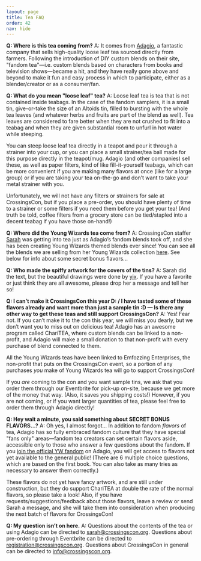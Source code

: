 ```yaml
---
layout: page
title: Tea FAQ
order: 42
nav: hide
---
```

**Q: Where is this tea coming from?**
A: It comes from [Adagio](http://adagio.com), a fantastic company that sells high-quality loose leaf tea sourced directly from farmers. Following the introduction of DIY custom blends on their site, "fandom tea"—i.e. custom blends based on characters from books and television shows—became a hit, and they have really gone above and beyond to make it fun and easy process in which to participate, either as a blender/creator or as a consumer/fan.
 
**Q: What do you mean "loose leaf" tea?**
A: Loose leaf tea is tea that is not contained inside teabags. In the case of the fandom samplers, it is a small tin, give-or-take the size of an Altoids tin, filled to bursting with the whole tea leaves (and whatever herbs and fruits are part of the blend as well). Tea leaves are considered to fare better when they are not crushed to fit into a teabag and when they are given substantial room to unfurl in hot water while steeping.
 
You can steep loose leaf tea directly in a teapot and pour it through a strainer into your cup, or you can place a small strainer/tea ball made for this purpose directly in the teapot/mug. Adagio (and other companies) sell these, as well as paper filters, kind of like fill-it-yourself teabags, which can be more convenient if you are making many flavors at once (like for a large group) or if you are taking your tea on-the-go and don’t want to take your metal strainer with you.
 
Unfortunately, we will not have any filters or strainers for sale at CrossingsCon, but if you place a pre-order, you should have plenty of time to a strainer or some filters if you need them before you get your tea! (And truth be told, coffee filters from a grocery store can be tied/stapled into a decent teabag if you have those on-hand!)
 
**Q: Where did the Young Wizards tea come from?**
A: CrossingsCon staffer [Sarah](http://jenesaispourquoi.tumblr.com) was getting into tea just as Adagio’s fandom blends took off, and she has been creating Young Wizards themed blends ever since! You can see all the blends we are selling from her Young Wizards collection [here](https://www.adagio.com/signature_blend/group.html?group=347). See below for info about some secret bonus flavors...
 
**Q: Who made the spiffy artwork for the covers of the tins?**
A: Sarah did the text, but the beautiful drawings were done by [yix](http://sheeplocked.tumblr.com). If you have a favorite or just think they are all awesome, please drop her a message and tell her so!
 
**Q: I can’t make it CrossingsCon this year D: / I have tasted some of these flavors already and want more than just a sample tin :D — Is there any other way to get these teas and still support CrossingsCon?**
A: Yes! Fear not. If you can’t make it to the con this year, we will miss you dearly, but we don’t want you to miss out on delicious tea! Adagio has an awesome program called ChariTEA, where custom blends can be linked to a non-profit, and Adagio will make a small donation to that non-profit with every purchase of blend connected to them.
 
All the Young Wizards teas have been linked to Emfozzing Enterprises, the non-profit that puts on the CrossingsCon event, so a portion of any purchases *you* make of Young Wizards tea will go to support CrossingsCon!
 
If you *are* coming to the con and you want sample tins, we ask that you order them through our Eventbrite for pick-up on-site, because we get more of the money that way. (Also, it saves you shipping costs!) However, if you are not coming, or if you want larger quantities of tea, please feel free to order them through Adagio directly!
 
**Q: Hey wait a minute, you said something about SECRET BONUS FLAVORS...?**
A: Oh yes, I almost forgot...
In addition to fandom *flavors* of tea, Adagio has so fully embraced fandom culture that they have special "fans only" areas—fandom tea creators can set certain flavors aside, accessible only to those who answer a few questions about the fandom. If you [join the official YW fandom](https://www.adagio.com/signature_blend/join_the_fandom.html?group=347) on Adagio, you will get access to flavors not yet available to the general public! (There are 6 multiple choice questions, which are based on the first book. You can also take as many tries as necessary to answer them correctly.)
 
These flavors do not yet have fancy artwork, and are still under construction, but they do support ChariTEA at double the rate of the normal flavors, so please take a look! Also, if you have requests/suggestions/feedback about those flavors, leave a review or send Sarah a message, and she will take them into consideration when producing the next batch of flavors for CrossingsCon!
 
**Q: My question isn’t on here.**
A: Questions about the contents of the tea or using Adagio can be directed to <sarah@crossingscon.org>. Questions about pre-ordering through Eventbrite can be directed to <registration@crossingscon.org>. Questions about CrossingsCon in general can be directed to <info@crossingscon.org>.
